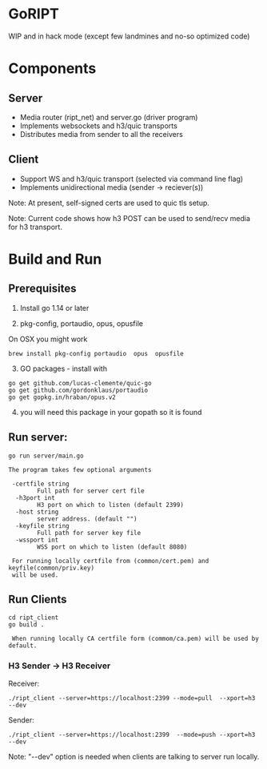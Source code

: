 # GoRIPT

WIP and in hack mode (except few landmines and no-so optimized code)

# Components

## Server

- Media router (ript_net) and server.go (driver program)
- Implements websockets and h3/quic transports
- Distributes media from sender to all the receivers

## Client

- Support WS and h3/quic transport (selected via command line flag)
- Implements unidirectional media (sender -> reciever(s))
   
Note: At present, self-signed certs are used to quic tls setup.

Note: Current code shows how h3 POST can be used to send/recv media for h3 transport.

# Build and Run

## Prerequisites

1. Install go 1.14 or later

2. pkg-config, portaudio, opus, opusfile

On OSX you might work 
```
brew install pkg-config portaudio  opus  opusfile
```

3. GO packages - install with

```
go get github.com/lucas-clemente/quic-go
go get github.com/gordonklaus/portaudio
go get gopkg.in/hraban/opus.v2
```

4. you will need this package in your gopath so it is found

## Run server:

```
go run server/main.go

The program takes few optional arguments

 -certfile string
    	Full path for server cert file
  -h3port int
    	H3 port on which to listen (default 2399)
  -host string
    	server address. (default "")
  -keyfile string
    	Full path for server key file
  -wssport int
    	WSS port on which to listen (default 8080)
    	
 For running locally certfile from (common/cert.pem) and keyfile(common/priv.key) 
 will be used.   	
```

## Run Clients

```
cd ript_client
go build .

 When running locally CA certfile form (commom/ca.pem) will be used by default. 
```

### H3 Sender -> H3 Receiver

Receiver:
```
./ript_client --server=https://localhost:2399 --mode=pull  --xport=h3 --dev
```

Sender:
```
./ript_client --server=https://localhost:2399  --mode=push --xport=h3 --dev
```
Note: "--dev" option is needed when clients are talking to server run locally.

